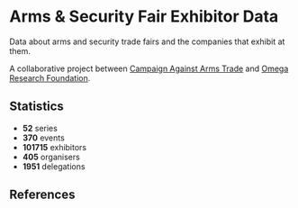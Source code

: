 # Arms & Security Fair Exhibitor Data

Data about arms and security trade fairs and the companies that exhibit at them.

A collaborative project between [Campaign Against Arms Trade](https://caat.org.uk) and [Omega Research Foundation](https://omegaresearchfoundation.org/).

## Statistics

-   **52** series
-   **370** events
-   **101715** exhibitors
-   **405** organisers
-   **1951** delegations


## References
